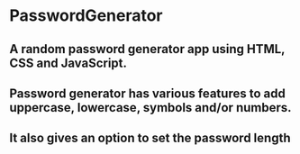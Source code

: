 # PasswordGenerator
## A random password generator app using HTML, CSS and JavaScript.
## Password generator has various features to add uppercase, lowercase, symbols and/or numbers. 
## It also gives an option to set the password length
